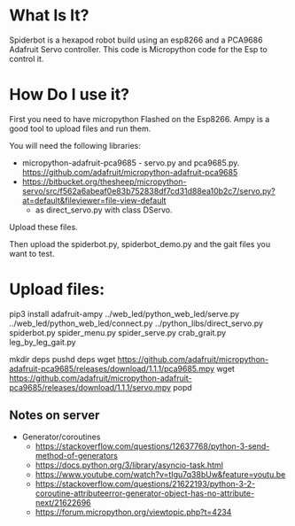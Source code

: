 
What Is It?
===========

Spiderbot is a hexapod robot build using an esp8266 and a PCA9686 Adafruit Servo controller.
This code is Micropython code for the Esp to control it.

How Do I use it?
=================

First you need to have micropython Flashed on the Esp8266. Ampy is a good tool to upload files and run them.

You will need the following libraries:

  * micropython-adafruit-pca9685 - servo.py and pca9685.py.
        https://github.com/adafruit/micropython-adafruit-pca9685
  * https://bitbucket.org/thesheep/micropython-servo/src/f562a6abeaf0e83b752838df7cd31d88ea10b2c7/servo.py?at=default&fileviewer=file-view-default
      * as direct_servo.py with class DServo.
      
Upload these files.

Then upload the spiderbot.py, spiderbot_demo.py and the gait files you want to test.

# Upload files:


pip3 install adafruit-ampy
../web_led/python_web_led/serve.py
../web_led/python_web_led/connect.py
../python_libs/direct_servo.py
spiderbot.py
spider_menu.py
spider_serve.py
crab_grait.py
leg_by_leg_gait.py

mkdir deps
pushd deps
wget https://github.com/adafruit/micropython-adafruit-pca9685/releases/download/1.1.1/pca9685.mpy
wget https://github.com/adafruit/micropython-adafruit-pca9685/releases/download/1.1.1/servo.mpy
popd


## Notes on server

* Generator/coroutines  
  * https://stackoverflow.com/questions/12637768/python-3-send-method-of-generators
  * https://docs.python.org/3/library/asyncio-task.html
  * https://www.youtube.com/watch?v=tIgu7q38bUw&feature=youtu.be
  * https://stackoverflow.com/questions/21622193/python-3-2-coroutine-attributeerror-generator-object-has-no-attribute-next/21622696
  * https://forum.micropython.org/viewtopic.php?t=4234
  